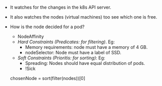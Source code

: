 * It watches for the changes in the k8s API server.
* It also watches the nodes (virtual machines) too see which one is free.
* How is the node decided for a pod?
    * NodeAffinity
    * *Hard Constraints (Predicates: for filtering)*. Eg:
        * Memory requirements: node must have a memory of 4 GB.
        * nodeSelector: Node must have a label of SSD.
    * *Soft Constraints (Prioritis: for sorting)*: Eg:
        * Spreading: Nodes should have equal distribution of pods.
        * !Sick

    chosenNode = sort(filter(nodes))[0]